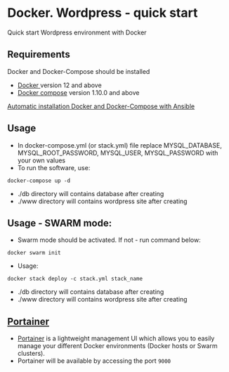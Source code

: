# Docker. Wordpress - quick start
Quick start Wordpress environment with Docker

## Requirements
Docker and Docker-Compose should be installed
* [Docker ](https://docs.docker.com/install/) version 12 and above
* [Docker compose](https://docs.docker.com/compose/install/) version 1.10.0 and above

[Automatic installation Docker and Docker-Compose with Ansible ](https://github.com/oleh-v/Ansible-Docker-Install)

## Usage
* In docker-compose.yml (or stack.yml) file replace MYSQL_DATABASE, MYSQL_ROOT_PASSWORD, MYSQL_USER, MYSQL_PASSWORD with your own values
* To run the software, use:
```
docker-compose up -d
```

* ./db directory will contains database after creating
* ./www directory will contains wordpress site after creating


## Usage - SWARM mode:
* Swarm mode should be activated. If not - run command below:
```
docker swarm init
```
* Usage:
```
docker stack deploy -c stack.yml stack_name
```

* ./db directory will contains database after creating
* ./www directory will contains wordpress site after creating

## [Portainer](https://www.portainer.io/)
* [Portainer](https://www.portainer.io/) is a lightweight management UI which allows you to easily manage your different Docker environments (Docker hosts or Swarm clusters).
* Portainer will be available by accessing the port `9000` 